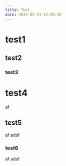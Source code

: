 ```yaml
---
title: Test
date: 2019-02-23 22:55:10
---
```

# test1
## test2
### test3

<!--more-->
# test4
af

## test5
af
adsf
### test6
af
adsf